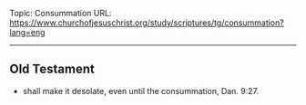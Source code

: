 Topic: Consummation
URL: https://www.churchofjesuschrist.org/study/scriptures/tg/consummation?lang=eng

---

## Old Testament

- shall make it desolate, even until the consummation, Dan. 9:27.

